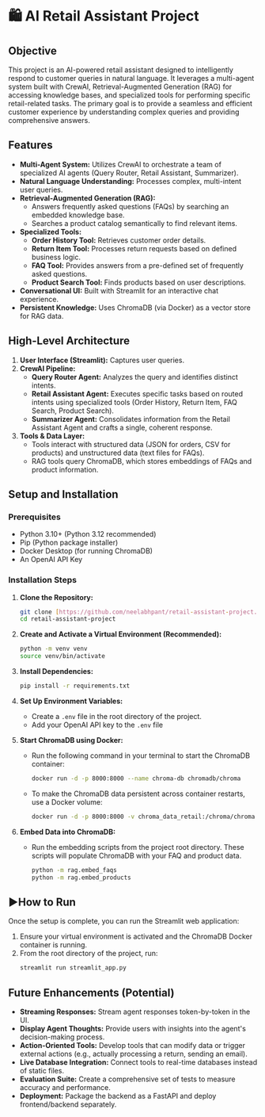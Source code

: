 # 🛍️ AI Retail Assistant Project

## Objective

This project is an AI-powered retail assistant designed to intelligently respond to customer queries in natural language. It leverages a multi-agent system built with CrewAI, Retrieval-Augmented Generation (RAG) for accessing knowledge bases, and specialized tools for performing specific retail-related tasks. The primary goal is to provide a seamless and efficient customer experience by understanding complex queries and providing comprehensive answers.

## Features

* **Multi-Agent System:** Utilizes CrewAI to orchestrate a team of specialized AI agents (Query Router, Retail Assistant, Summarizer).
* **Natural Language Understanding:** Processes complex, multi-intent user queries.
* **Retrieval-Augmented Generation (RAG):**
    * Answers frequently asked questions (FAQs) by searching an embedded knowledge base.
    * Searches a product catalog semantically to find relevant items.
* **Specialized Tools:**
    * **Order History Tool:** Retrieves customer order details.
    * **Return Item Tool:** Processes return requests based on defined business logic.
    * **FAQ Tool:** Provides answers from a pre-defined set of frequently asked questions.
    * **Product Search Tool:** Finds products based on user descriptions.
* **Conversational UI:** Built with Streamlit for an interactive chat experience.
* **Persistent Knowledge:** Uses ChromaDB (via Docker) as a vector store for RAG data.


## High-Level Architecture

1.  **User Interface (Streamlit):** Captures user queries.
2.  **CrewAI Pipeline:**
    * **Query Router Agent:** Analyzes the query and identifies distinct intents.
    * **Retail Assistant Agent:** Executes specific tasks based on routed intents using specialized tools (Order History, Return Item, FAQ Search, Product Search).
    * **Summarizer Agent:** Consolidates information from the Retail Assistant Agent and crafts a single, coherent response.
3.  **Tools & Data Layer:**
    * Tools interact with structured data (JSON for orders, CSV for products) and unstructured data (text files for FAQs).
    * RAG tools query ChromaDB, which stores embeddings of FAQs and product information.

## Setup and Installation

### Prerequisites

* Python 3.10+ (Python 3.12 recommended)
* Pip (Python package installer)
* Docker Desktop (for running ChromaDB)
* An OpenAI API Key

### Installation Steps

1.  **Clone the Repository:**
    ```bash
    git clone [https://github.com/neelabhpant/retail-assistant-project.git](https://github.com/neelabhpant/retail-assistant-project.git)
    cd retail-assistant-project
    ```

2.  **Create and Activate a Virtual Environment (Recommended):**
    ```bash
    python -m venv venv
    source venv/bin/activate
    ```

3.  **Install Dependencies:**
    ```bash
    pip install -r requirements.txt
    ```

4.  **Set Up Environment Variables:**
    * Create a `.env` file in the root directory of the project.
    * Add your OpenAI API key to the `.env` file

5.  **Start ChromaDB using Docker:**
    * Run the following command in your terminal to start the ChromaDB container:
        ```bash
        docker run -d -p 8000:8000 --name chroma-db chromadb/chroma
        ```
    * To make the ChromaDB data persistent across container restarts, use a Docker volume:
        ```bash
        docker run -d -p 8000:8000 -v chroma_data_retail:/chroma/chroma --name chroma-db-persistent chromadb/chroma
        ```

6.  **Embed Data into ChromaDB:**
    * Run the embedding scripts from the project root directory. These scripts will populate ChromaDB with your FAQ and product data.
        ```bash
        python -m rag.embed_faqs
        python -m rag.embed_products
        ```

## ▶How to Run

Once the setup is complete, you can run the Streamlit web application:

1.  Ensure your virtual environment is activated and the ChromaDB Docker container is running.
2.  From the root directory of the project, run:
    ```bash
    streamlit run streamlit_app.py
    ```

## Future Enhancements (Potential)

* **Streaming Responses:** Stream agent responses token-by-token in the UI.
* **Display Agent Thoughts:** Provide users with insights into the agent's decision-making process.
* **Action-Oriented Tools:** Develop tools that can modify data or trigger external actions (e.g., actually processing a return, sending an email).
* **Live Database Integration:** Connect tools to real-time databases instead of static files.
* **Evaluation Suite:** Create a comprehensive set of tests to measure accuracy and performance.
* **Deployment:** Package the backend as a FastAPI and deploy frontend/backend separately.
